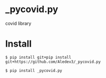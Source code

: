 # _pycovid.py
covid library

# Install 
```
$ pip install git+pip install git+https://github.com/Aledev3/_pycovid.py
```

```
$ pip install _pycovid.py
```
